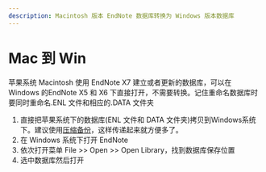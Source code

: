 ```yaml
---
description: Macintosh 版本 EndNote 数据库转换为 Windows 版本数据库
---
```


# Mac 到 Win

苹果系统 Macintosh 使用 EndNote X7 建立或者更新的数据库，可以在 Windows 的EndNote X5 和 X6 下直接打开，不需要转换。记住重命名数据库时要同时重命名.ENL 文件和相应的.DATA 文件夹

1. 直接把苹果系统下的数据库\(ENL 文件和 DATA 文件夹\)拷贝到Windows系统下。建议使用[压缩备份](../../saving_a_cmprssdcpy_ofa_lib.md)，这样传递起来就方便多了。
2. 在 Windows 系统下打开 EndNote
3. 依次打开菜单 File &gt;&gt; Open &gt;&gt; Open Library，找到数据库保存位置
4. 选中数据库然后打开


